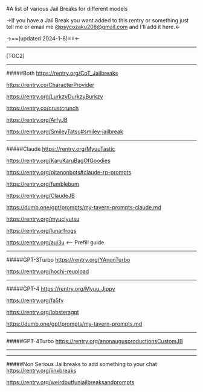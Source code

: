 #A list of various Jail Breaks for different models

->If you have a Jail Break you want added to this rentry or something just tell me or email me @psycozaku208@gmail.com and I'll add it here.<-


->==(updated 2024-1-8)==<-
***
[TOC2] 
***
#####Both
https://rentry.org/CoT_Jailbreaks

https://rentry.co/CharacterProvider

https://rentry.org/LurkzyDurkzyBurkzy

https://rentry.co/crustcrunch

https://rentry.org/ArfyJB

https://rentry.org/SmileyTatsu#smiley-jailbreak


***
#####Claude
https://rentry.org/MyuuTastic

https://rentry.org/KaruKaruBagOfGoodies

https://rentry.org/pitanonbots#claude-rp-prompts

https://rentry.org/fumblebum

https://rentry.org/ClaudeJB

https://dumb.one/gpt/prompts/my-tavern-prompts-claude.md

https://rentry.org/myuclyutsu

https://rentry.org/lunarfrogs

https://rentry.org/aui3u <-- Prefill guide


***
#####GPT-3Turbo
https://rentry.org/YAnonTurbo

https://rentry.org/hochi-reupload


***
#####GPT-4
https://rentry.org/Myuu_Jippy

https://rentry.org/fa5fv

https://rentry.org/lobstersgpt

https://dumb.one/gpt/prompts/my-tavern-prompts.md


***
#####GPT-4Turbo
https://rentry.org/anonaugusproductionsCustomJB

***
***
#####Non Serious Jailbreaks to add something to your chat
https://rentry.org/jinxbreaks

https://rentry.org/weirdbutfunjailbreaksandprompts